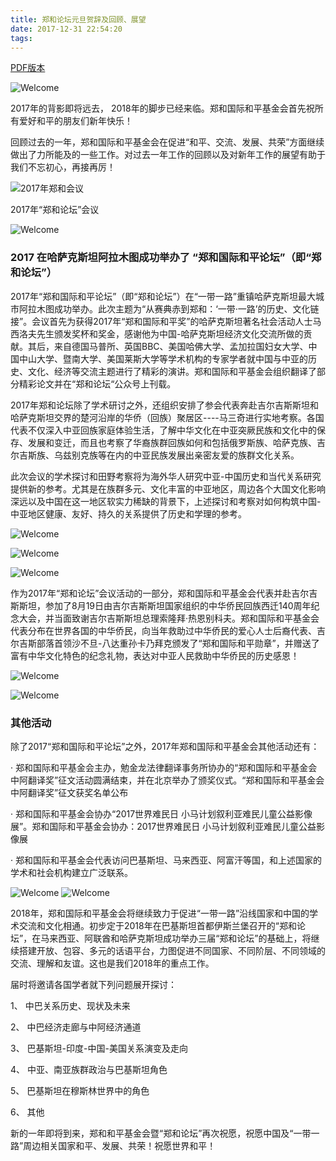 ```yaml
---
title: 郑和论坛元旦贺辞及回顾、展望
date: 2017-12-31 22:54:20
tags:
---
```

[PDF版本](/static/pdf/郑和论坛元旦贺辞.pdf) 

![Welcome](/static/images/2017/1001.png)

 2017年的背影即将远去， 2018年的脚步已经来临。郑和国际和平基金会首先祝所有爱好和平的朋友们新年快乐！

  回顾过去的一年，郑和国际和平基金会在促进“和平、交流、发展、共荣”方面继续做出了力所能及的一些工作。对过去一年工作的回顾以及对新年工作的展望有助于我们不忘初心，再接再厉！

![2017年郑和会议](/static/images/2017/1002.png)

2017年“郑和论坛”会议


![Welcome](/static/images/2017/1003.png)

### 2017 在哈萨克斯坦阿拉木图成功举办了 “郑和国际和平论坛”（即“郑和论坛”）

2017年“郑和国际和平论坛”（即“郑和论坛”）在“一带一路”重镇哈萨克斯坦最大城市阿拉木图成功举办。此次主题为“从赛典赤到郑和：‘一带·一路’的历史、文化链接”。会议首先为获得2017年“郑和国际和平奖”的哈萨克斯坦著名社会活动人士马西洛夫先生颁发奖杯和奖金，感谢他为中国-哈萨克斯坦经济文化交流所做的贡献。其后，来自德国马普所、英国BBC、美国哈佛大学、孟加拉国妇女大学、中国中山大学、暨南大学、美国莱斯大学等学术机构的专家学者就中国与中亚的历史、文化、经济等交流主题进行了精彩的演讲。郑和国际和平基金会组织翻译了部分精彩论文并在“郑和论坛“公众号上刊载。

2017年郑和论坛除了学术研讨之外，还组织安排了参会代表奔赴吉尔吉斯斯坦和哈萨克斯坦交界的楚河沿岸的华侨（回族）聚居区----马三奇进行实地考察。各国代表不仅深入中亚回族家庭体验生活，了解中华文化在中亚突厥民族和文化中的保存、发展和变迁，而且也考察了华裔族群回族如何和包括俄罗斯族、哈萨克族、吉尔吉斯族、乌兹别克族等在内的中亚民族发展出亲密友爱的族群文化关系。

此次会议的学术探讨和田野考察将为海外华人研究中亚-中国历史和当代关系研究提供新的参考。尤其是在族群多元、文化丰富的中亚地区，周边各个大国文化影响深远以及中国在这一地区软实力稀缺的背景下，上述探讨和考察对如何构筑中国-中亚地区健康、友好、持久的关系提供了历史和学理的参考。


![Welcome](/static/images/2017/1004.png)


![Welcome](/static/images/2017/1005.png)


![Welcome](/static/images/2017/1006.png)

作为2017年“郑和论坛”会议活动的一部分，郑和国际和平基金会代表并赴吉尔吉斯斯坦，参加了8月19日由吉尔吉斯斯坦国家组织的中华侨民回族西迁140周年纪念大会，并当面致谢吉尔吉斯斯坦总理索隆拜·热恩别科夫。郑和国际和平基金会代表分布在世界各国的中华侨民，向当年救助过中华侨民的爱心人士后裔代表、吉尔吉斯部落首领沙不旦-八达重孙卡乃拜克颁发了“郑和国际和平勋章”，并赠送了富有中华文化特色的纪念礼物，表达对中亚人民救助中华侨民的历史感恩！


![Welcome](/static/images/2017/1007.png)


![Welcome](/static/images/2017/1008.png)

### 其他活动

除了2017“郑和国际和平论坛”之外，2017年郑和国际和平基金会其他活动还有：

· 郑和国际和平基金会主办，勉金龙法律翻译事务所协办的“郑和国际和平基金会中阿翻译奖”征文活动圆满结束，并在北京举办了颁奖仪式。“郑和国际和平基金会中阿翻译奖”征文获奖名单公布

· 郑和国际和平基金会协办“2017世界难民日 小马计划叙利亚难民儿童公益影像展”。郑和国际和平基金会协办：2017世界难民日 小马计划叙利亚难民儿童公益影像展

· 郑和国际和平基金会代表访问巴基斯坦、马来西亚、阿富汗等国，和上述国家的学术和社会机构建立广泛联系。


![Welcome](/static/images/2017/1009.png)
![Welcome](/static/images/2017/1010.png)

2018年，郑和国际和平基金会将继续致力于促进“一带一路”沿线国家和中国的学术交流和文化相通。初步定于2018年在巴基斯坦首都伊斯兰堡召开的“郑和论坛”，在马来西亚、阿联酋和哈萨克斯坦成功举办三届“郑和论坛”的基础上，将继续搭建开放、包容、多元的话语平台，力图促进不同国家、不同阶层、不同领域的交流、理解和友谊。这也是我们2018年的重点工作。

届时将邀请各国学者就下列问题展开探讨：

1、  中巴关系历史、现状及未来

2、  中巴经济走廊与中阿经济通道

3、  巴基斯坦-印度-中国-美国关系演变及走向

4、  中亚、南亚族群政治与巴基斯坦角色

5、  巴基斯坦在穆斯林世界中的角色

6、  其他

 



新的一年即将到来，郑和和平基金会暨“郑和论坛”再次祝愿，祝愿中国及“一带一路”周边相关国家和平、发展、共荣！祝愿世界和平！


